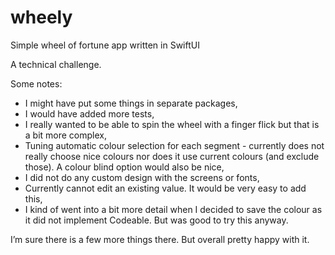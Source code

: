 # wheely
Simple wheel of fortune app written in SwiftUI

A technical challenge.

Some notes:
* I might have put some things in separate packages,
* I would have added more tests,
* I really wanted to be able to spin the wheel with a finger flick but that is a bit more complex,
* Tuning automatic colour selection for each segment - currently does not really choose nice colours nor does it use current colours (and exclude those). A colour blind option would also be nice,
* I did not do any custom design with the screens or fonts,
* Currently cannot edit an existing value. It would be very easy to add this,
* I kind of went into a bit more detail when I decided to save the colour as it did not implement Codeable. But was good to try this anyway.

I’m sure there is a few more things there. But overall pretty happy with it. 
